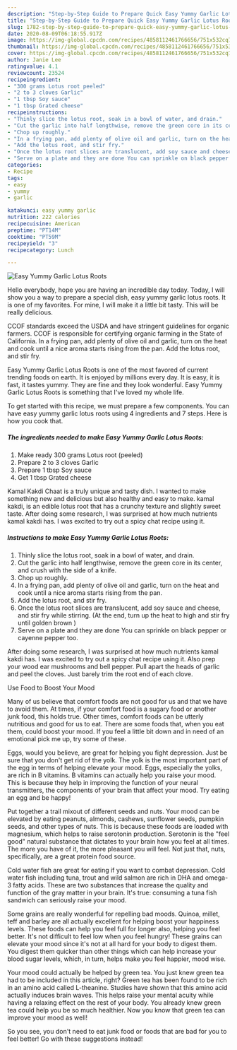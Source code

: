 ```yaml
---
description: "Step-by-Step Guide to Prepare Quick Easy Yummy Garlic Lotus Roots"
title: "Step-by-Step Guide to Prepare Quick Easy Yummy Garlic Lotus Roots"
slug: 1782-step-by-step-guide-to-prepare-quick-easy-yummy-garlic-lotus-roots
date: 2020-08-09T06:18:55.917Z
image: https://img-global.cpcdn.com/recipes/4858112461766656/751x532cq70/easy-yummy-garlic-lotus-roots-recipe-main-photo.jpg
thumbnail: https://img-global.cpcdn.com/recipes/4858112461766656/751x532cq70/easy-yummy-garlic-lotus-roots-recipe-main-photo.jpg
cover: https://img-global.cpcdn.com/recipes/4858112461766656/751x532cq70/easy-yummy-garlic-lotus-roots-recipe-main-photo.jpg
author: Janie Lee
ratingvalue: 4.1
reviewcount: 23524
recipeingredient:
- "300 grams Lotus root peeled"
- "2 to 3 cloves Garlic"
- "1 tbsp Soy sauce"
- "1 tbsp Grated cheese"
recipeinstructions:
- "Thinly slice the lotus root, soak in a bowl of water, and drain."
- "Cut the garlic into half lengthwise, remove the green core in its center, and crush with the side of a knife."
- "Chop up roughly."
- "In a frying pan, add plenty of olive oil and garlic, turn on the heat and cook until a nice aroma starts rising from the pan."
- "Add the lotus root, and stir fry."
- "Once the lotus root slices are translucent, add soy sauce and cheese, and stir fry while stirring. (At the end, turn up the heat to high and stir fry until golden brown )"
- "Serve on a plate and they are done You can sprinkle on black pepper or cayenne pepper too."
categories:
- Recipe
tags:
- easy
- yummy
- garlic

katakunci: easy yummy garlic 
nutrition: 222 calories
recipecuisine: American
preptime: "PT14M"
cooktime: "PT59M"
recipeyield: "3"
recipecategory: Lunch

---
```



![Easy Yummy Garlic Lotus Roots](https://img-global.cpcdn.com/recipes/4858112461766656/751x532cq70/easy-yummy-garlic-lotus-roots-recipe-main-photo.jpg)

Hello everybody, hope you are having an incredible day today. Today, I will show you a way to prepare a special dish, easy yummy garlic lotus roots. It is one of my favorites. For mine, I will make it a little bit tasty. This will be really delicious.

CCOF standards exceed the USDA and have stringent guidelines for organic farmers. CCOF is responsible for certifying organic farming in the State of California. In a frying pan, add plenty of olive oil and garlic, turn on the heat and cook until a nice aroma starts rising from the pan. Add the lotus root, and stir fry.

Easy Yummy Garlic Lotus Roots is one of the most favored of current trending foods on earth. It is enjoyed by millions every day. It is easy, it is fast, it tastes yummy. They are fine and they look wonderful. Easy Yummy Garlic Lotus Roots is something that I've loved my whole life.


To get started with this recipe, we must prepare a few components. You can have easy yummy garlic lotus roots using 4 ingredients and 7 steps. Here is how you cook that.

<!--inarticleads1-->

##### The ingredients needed to make Easy Yummy Garlic Lotus Roots:

1. Make ready 300 grams Lotus root (peeled)
1. Prepare 2 to 3 cloves Garlic
1. Prepare 1 tbsp Soy sauce
1. Get 1 tbsp Grated cheese


Kamal Kakdi Chaat is a truly unique and tasty dish. I wanted to make something new and delicious but also healthy and easy to make. kamal kakdi, is an edible lotus root that has a crunchy texture and slightly sweet taste. After doing some research, I was surprised at how much nutrients kamal kakdi has. I was excited to try out a spicy chat recipe using it. 

<!--inarticleads2-->

##### Instructions to make Easy Yummy Garlic Lotus Roots:

1. Thinly slice the lotus root, soak in a bowl of water, and drain.
1. Cut the garlic into half lengthwise, remove the green core in its center, and crush with the side of a knife.
1. Chop up roughly.
1. In a frying pan, add plenty of olive oil and garlic, turn on the heat and cook until a nice aroma starts rising from the pan.
1. Add the lotus root, and stir fry.
1. Once the lotus root slices are translucent, add soy sauce and cheese, and stir fry while stirring. (At the end, turn up the heat to high and stir fry until golden brown )
1. Serve on a plate and they are done You can sprinkle on black pepper or cayenne pepper too.


After doing some research, I was surprised at how much nutrients kamal kakdi has. I was excited to try out a spicy chat recipe using it. Also prep your wood ear mushrooms and bell pepper. Pull apart the heads of garlic and peel the cloves. Just barely trim the root end of each clove. 

Use Food to Boost Your Mood


Many of us believe that comfort foods are not good for us and that we have to avoid them. At times, if your comfort food is a sugary food or another junk food, this holds true. Other times, comfort foods can be utterly nutritious and good for us to eat. There are some foods that, when you eat them, could boost your mood. If you feel a little bit down and in need of an emotional pick me up, try some of these.

Eggs, would you believe, are great for helping you fight depression. Just be sure that you don't get rid of the yolk. The yolk is the most important part of the egg in terms of helping elevate your mood. Eggs, especially the yolks, are rich in B vitamins. B vitamins can actually help you raise your mood. This is because they help in improving the function of your neural transmitters, the components of your brain that affect your mood. Try eating an egg and be happy!

Put together a trail mixout of different seeds and nuts. Your mood can be elevated by eating peanuts, almonds, cashews, sunflower seeds, pumpkin seeds, and other types of nuts. This is because these foods are loaded with magnesium, which helps to raise serotonin production. Serotonin is the "feel good" natural substance that dictates to your brain how you feel at all times. The more you have of it, the more pleasant you will feel. Not just that, nuts, specifically, are a great protein food source.

Cold water fish are great for eating if you want to combat depression. Cold water fish including tuna, trout and wild salmon are rich in DHA and omega-3 fatty acids. These are two substances that increase the quality and function of the gray matter in your brain. It's true: consuming a tuna fish sandwich can seriously raise your mood. 

Some grains are really wonderful for repelling bad moods. Quinoa, millet, teff and barley are all actually excellent for helping boost your happiness levels. These foods can help you feel full for longer also, helping you feel better. It's not difficult to feel low when you feel hungry! These grains can elevate your mood since it's not at all hard for your body to digest them. You digest them quicker than other things which can help increase your blood sugar levels, which, in turn, helps make you feel happier, mood wise.

Your mood could actually be helped by green tea. You just knew green tea had to be included in this article, right? Green tea has been found to be rich in an amino acid called L-theanine. Studies have shown that this amino acid actually induces brain waves. This helps raise your mental acuity while having a relaxing effect on the rest of your body. You already knew green tea could help you be so much healthier. Now you know that green tea can improve your mood as well!

So you see, you don't need to eat junk food or foods that are bad for you to feel better! Go  with  these suggestions  instead!

